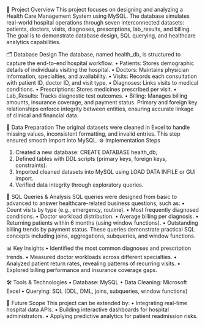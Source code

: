 📌 Project Overview
This project focuses on designing and analyzing a Health Care Management System using MySQL. The database simulates real-world hospital operations through seven interconnected datasets: patients, doctors, visits, diagnoses, prescriptions, lab_results, and billing. The goal is to demonstrate database design, SQL querying, and healthcare analytics capabilities.

🗂️ Database Design
The database, named health_db, is structured to capture the end-to-end hospital workflow:
•	Patients: Stores demographic details of individuals visiting the hospital.
•	Doctors: Maintains physician information, specialties, and availability.
•	Visits: Records each consultation with patient ID, doctor ID, and visit type.
•	Diagnoses: Links visits to medical conditions.
•	Prescriptions: Stores medicines prescribed per visit.
•	Lab_Results: Tracks diagnostic test outcomes.
•	Billing: Manages billing amounts, insurance coverage, and payment status.
Primary and foreign key relationships enforce integrity between entities, ensuring accurate linkage of clinical and financial data.

🧹 Data Preparation
The original datasets were cleaned in Excel to handle missing values, inconsistent formatting, and invalid entries. This step ensured smooth import into MySQL.
⚙️ Implementation Steps
1.	Created a new database: CREATE DATABASE health_db;
2.	Defined tables with DDL scripts (primary keys, foreign keys, constraints).
3.	Imported cleaned datasets into MySQL using LOAD DATA INFILE or GUI import.
4.	Verified data integrity through exploratory queries.

🔎 SQL Queries & Analysis
SQL queries were designed from basic to advanced to answer healthcare-related business questions, such as:
•	Count visits by type (e.g., emergency, routine).
•	Most frequently diagnosed conditions.
•	Doctor workload distribution.
•	Average billing per diagnosis.
•	Returning patients within 6 months (using window functions).
•	Outstanding billing trends by payment status.
These queries demonstrate practical SQL concepts including joins, aggregations, subqueries, and window functions.

📊 Key Insights
•	Identified the most common diagnoses and prescription trends.
•	Measured doctor workloads across different specialties.
•	Analyzed patient return rates, revealing patterns of recurring visits.
•	Explored billing performance and insurance coverage gaps.

🛠️ Tools & Technologies
•	Database: MySQL
•	Data Cleaning: Microsoft Excel
•	Querying: SQL (DDL, DML, joins, subqueries, window functions)

🚀 Future Scope
This project can be extended by:
•	Integrating real-time hospital data APIs.
•	Building interactive dashboards for hospital administrators.
•	Applying predictive analytics for patient readmission risks.

